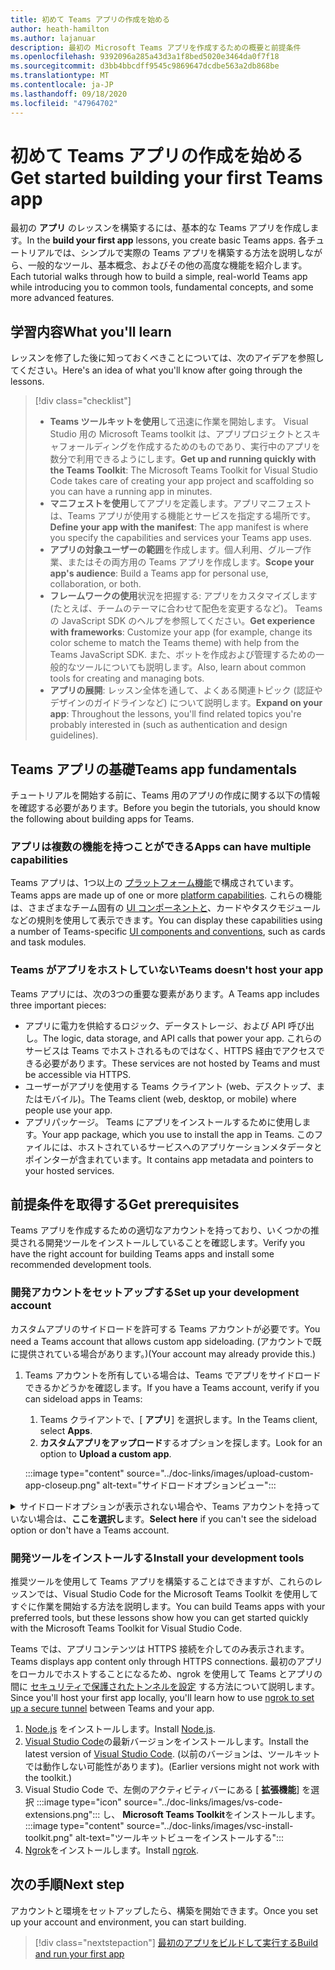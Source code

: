 ```yaml
---
title: 初めて Teams アプリの作成を始める
author: heath-hamilton
ms.author: lajanuar
description: 最初の Microsoft Teams アプリを作成するための概要と前提条件
ms.openlocfilehash: 9392096a285a43d3a1f8bed5020e3464da0f7f18
ms.sourcegitcommit: d3bb4bbcdff9545c9869647dcdbe563a2db868be
ms.translationtype: MT
ms.contentlocale: ja-JP
ms.lasthandoff: 09/18/2020
ms.locfileid: "47964702"
---
```

# <a name="get-started-building-your-first-teams-app"></a><span data-ttu-id="c63fc-103">初めて Teams アプリの作成を始める</span><span class="sxs-lookup"><span data-stu-id="c63fc-103">Get started building your first Teams app</span></span>

<span data-ttu-id="c63fc-104">最初の **アプリ** のレッスンを構築するには、基本的な Teams アプリを作成します。</span><span class="sxs-lookup"><span data-stu-id="c63fc-104">In the **build your first app** lessons, you create basic Teams apps.</span></span> <span data-ttu-id="c63fc-105">各チュートリアルでは、シンプルで実際の Teams アプリを構築する方法を説明しながら、一般的なツール、基本概念、およびその他の高度な機能を紹介します。</span><span class="sxs-lookup"><span data-stu-id="c63fc-105">Each tutorial walks through how to build a simple, real-world Teams app while introducing you to common tools, fundamental concepts, and some more advanced features.</span></span>

## <a name="what-youll-learn"></a><span data-ttu-id="c63fc-106">学習内容</span><span class="sxs-lookup"><span data-stu-id="c63fc-106">What you'll learn</span></span>

<span data-ttu-id="c63fc-107">レッスンを修了した後に知っておくべきことについては、次のアイデアを参照してください。</span><span class="sxs-lookup"><span data-stu-id="c63fc-107">Here's an idea of what you'll know after going through the lessons.</span></span>

> [!div class="checklist"]
  >
  > * <span data-ttu-id="c63fc-108">**Teams ツールキットを使用**して迅速に作業を開始します。 Visual Studio 用の Microsoft Teams toolkit は、アプリプロジェクトとスキャフォールディングを作成するためのものであり、実行中のアプリを数分で利用できるようにします。</span><span class="sxs-lookup"><span data-stu-id="c63fc-108">**Get up and running quickly with the Teams Toolkit**: The Microsoft Teams Toolkit for Visual Studio Code takes care of creating your app project and scaffolding so you can have a running app in minutes.</span></span>
  > * <span data-ttu-id="c63fc-109">**マニフェストを使用**してアプリを定義します。アプリマニフェストは、Teams アプリが使用する機能とサービスを指定する場所です。</span><span class="sxs-lookup"><span data-stu-id="c63fc-109">**Define your app with the manifest**: The app manifest is where you specify the capabilities and services your Teams app uses.</span></span>
  > * <span data-ttu-id="c63fc-110">**アプリの対象ユーザーの範囲**を作成します。個人利用、グループ作業、またはその両方用の Teams アプリを作成します。</span><span class="sxs-lookup"><span data-stu-id="c63fc-110">**Scope your app's audience**: Build a Teams app for personal use, collaboration, or both.</span></span>
  > * <span data-ttu-id="c63fc-111">**フレームワークの使用**状況を把握する: アプリをカスタマイズします (たとえば、チームのテーマに合わせて配色を変更するなど)。 Teams の JavaScript SDK のヘルプを参照してください。</span><span class="sxs-lookup"><span data-stu-id="c63fc-111">**Get experience with frameworks**: Customize your app (for example, change its color scheme to match the Teams theme) with help from the Teams JavaScript SDK.</span></span> <span data-ttu-id="c63fc-112">また、ボットを作成および管理するための一般的なツールについても説明します。</span><span class="sxs-lookup"><span data-stu-id="c63fc-112">Also, learn about common tools for creating and managing bots.</span></span>
  > * <span data-ttu-id="c63fc-113">**アプリの展開**: レッスン全体を通して、よくある関連トピック (認証やデザインのガイドラインなど) について説明します。</span><span class="sxs-lookup"><span data-stu-id="c63fc-113">**Expand on your app**: Throughout the lessons, you'll find related topics you're probably interested in (such as authentication and design guidelines).</span></span>

## <a name="teams-app-fundamentals"></a><span data-ttu-id="c63fc-114">Teams アプリの基礎</span><span class="sxs-lookup"><span data-stu-id="c63fc-114">Teams app fundamentals</span></span>

<span data-ttu-id="c63fc-115">チュートリアルを開始する前に、Teams 用のアプリの作成に関する以下の情報を確認する必要があります。</span><span class="sxs-lookup"><span data-stu-id="c63fc-115">Before you begin the tutorials, you should know the following about building apps for Teams.</span></span>

### <a name="apps-can-have-multiple-capabilities"></a><span data-ttu-id="c63fc-116">アプリは複数の機能を持つことができる</span><span class="sxs-lookup"><span data-stu-id="c63fc-116">Apps can have multiple capabilities</span></span>

<span data-ttu-id="c63fc-117">Teams アプリは、1つ以上の [プラットフォーム機能](../capabilities-overview.md)で構成されています。</span><span class="sxs-lookup"><span data-stu-id="c63fc-117">Teams apps are made up of one or more [platform capabilities](../capabilities-overview.md).</span></span> <span data-ttu-id="c63fc-118">これらの機能は、さまざまなチーム固有の [UI コンポーネントと](../doc-links/teams-ui-conventions.md)、カードやタスクモジュールなどの規則を使用して表示できます。</span><span class="sxs-lookup"><span data-stu-id="c63fc-118">You can display these capabilities using a number of Teams-specific [UI components and conventions](../doc-links/teams-ui-conventions.md), such as cards and task modules.</span></span>

### <a name="teams-doesnt-host-your-app"></a><span data-ttu-id="c63fc-119">Teams がアプリをホストしていない</span><span class="sxs-lookup"><span data-stu-id="c63fc-119">Teams doesn't host your app</span></span>

<span data-ttu-id="c63fc-120">Teams アプリには、次の3つの重要な要素があります。</span><span class="sxs-lookup"><span data-stu-id="c63fc-120">A Teams app includes three important pieces:</span></span>

* <span data-ttu-id="c63fc-121">アプリに電力を供給するロジック、データストレージ、および API 呼び出し。</span><span class="sxs-lookup"><span data-stu-id="c63fc-121">The logic, data storage, and API calls that power your app.</span></span> <span data-ttu-id="c63fc-122">これらのサービスは Teams でホストされるものではなく、HTTPS 経由でアクセスできる必要があります。</span><span class="sxs-lookup"><span data-stu-id="c63fc-122">These services are not hosted by Teams and must be accessible via HTTPS.</span></span>
* <span data-ttu-id="c63fc-123">ユーザーがアプリを使用する Teams クライアント (web、デスクトップ、またはモバイル)。</span><span class="sxs-lookup"><span data-stu-id="c63fc-123">The Teams client (web, desktop, or mobile) where people use your app.</span></span>
* <span data-ttu-id="c63fc-124">アプリパッケージ。 Teams にアプリをインストールするために使用します。</span><span class="sxs-lookup"><span data-stu-id="c63fc-124">Your app package, which you use to install the app in Teams.</span></span> <span data-ttu-id="c63fc-125">このファイルには、ホストされているサービスへのアプリケーションメタデータとポインターが含まれています。</span><span class="sxs-lookup"><span data-stu-id="c63fc-125">It contains app metadata and pointers to your hosted services.</span></span>

## <a name="get-prerequisites"></a><span data-ttu-id="c63fc-126">前提条件を取得する</span><span class="sxs-lookup"><span data-stu-id="c63fc-126">Get prerequisites</span></span>

<span data-ttu-id="c63fc-127">Teams アプリを作成するための適切なアカウントを持っており、いくつかの推奨される開発ツールをインストールしていることを確認します。</span><span class="sxs-lookup"><span data-stu-id="c63fc-127">Verify you have the right account for building Teams apps and install some recommended development tools.</span></span>

### <a name="set-up-your-development-account"></a><span data-ttu-id="c63fc-128">開発アカウントをセットアップする</span><span class="sxs-lookup"><span data-stu-id="c63fc-128">Set up your development account</span></span>

<span data-ttu-id="c63fc-129">カスタムアプリのサイドロードを許可する Teams アカウントが必要です。</span><span class="sxs-lookup"><span data-stu-id="c63fc-129">You need a Teams account that allows custom app sideloading.</span></span> <span data-ttu-id="c63fc-130">(アカウントで既に提供されている場合があります。)</span><span class="sxs-lookup"><span data-stu-id="c63fc-130">(Your account may already provide this.)</span></span>

1. <span data-ttu-id="c63fc-131">Teams アカウントを所有している場合は、Teams でアプリをサイドロードできるかどうかを確認します。</span><span class="sxs-lookup"><span data-stu-id="c63fc-131">If you have a Teams account, verify if you can sideload apps in Teams:</span></span>
    1. <span data-ttu-id="c63fc-132">Teams クライアントで、[ **アプリ**] を選択します。</span><span class="sxs-lookup"><span data-stu-id="c63fc-132">In the Teams client, select **Apps**.</span></span>
    1. <span data-ttu-id="c63fc-133">**カスタムアプリをアップロード**するオプションを探します。</span><span class="sxs-lookup"><span data-stu-id="c63fc-133">Look for an option to **Upload a custom app**.</span></span>

    :::image type="content" source="../doc-links/images/upload-custom-app-closeup.png" alt-text="サイドロードオプションビュー":::

<!-- markdownlint-disable MD033 -->
<details>

<summary><span data-ttu-id="c63fc-135">サイドロードオプションが表示されない場合や、Teams アカウントを持っていない場合は、<b>ここを選択し</b>ます。</span><span class="sxs-lookup"><span data-stu-id="c63fc-135"><b>Select here</b> if you can't see the sideload option or don't have a Teams account.</span></span></summary>

<span data-ttu-id="c63fc-136">Microsoft 365 開発者プログラムに参加することによって、アプリのサイドロードを許可する無料の Teams テストアカウントを取得することができます。</span><span class="sxs-lookup"><span data-stu-id="c63fc-136">You can get a free Teams test account that allows app sideloading by joining the Microsoft 365 developer program.</span></span> <span data-ttu-id="c63fc-137">(登録プロセスには約2分かかります)。</span><span class="sxs-lookup"><span data-stu-id="c63fc-137">(The registration process takes approximately two minutes.)</span></span>

1. <span data-ttu-id="c63fc-138">[Microsoft 365 開発者プログラム](https://developer.microsoft.com/microsoft-365/dev-program)に移動します。</span><span class="sxs-lookup"><span data-stu-id="c63fc-138">Go to the [Microsoft 365 developer program](https://developer.microsoft.com/microsoft-365/dev-program).</span></span>
1. <span data-ttu-id="c63fc-139">[ **今すぐ参加** ] を選択し、画面の指示に従います。</span><span class="sxs-lookup"><span data-stu-id="c63fc-139">Select **Join Now** and follow the onscreen instructions.</span></span>
1. <span data-ttu-id="c63fc-140">[ようこそ] 画面が表示されたら、[ **設定] E5 サブスクリプション**を選択します。</span><span class="sxs-lookup"><span data-stu-id="c63fc-140">When you get to the welcome screen, select **Set up E5 subscription**.</span></span>
1. <span data-ttu-id="c63fc-141">管理者アカウントを設定します。</span><span class="sxs-lookup"><span data-stu-id="c63fc-141">Set up your administrator account.</span></span> <span data-ttu-id="c63fc-142">完了すると、次のような画面が表示になります。</span><span class="sxs-lookup"><span data-stu-id="c63fc-142">Once you finish, you should see a screen like this.</span></span>
:::image type="content" source="../doc-links/images/dev-program-subscription.png" alt-text="開発プログラムのサブスクリプションビュー":::
1. <span data-ttu-id="c63fc-144">設定したのと同じ管理者アカウントを使用して Teams にログインします。</span><span class="sxs-lookup"><span data-stu-id="c63fc-144">Log in to Teams using the administrator account you just set up.</span></span>
1. <span data-ttu-id="c63fc-145">[ **カスタムアプリをアップロード** する] オプションが選択されているかどうかを確認します。</span><span class="sxs-lookup"><span data-stu-id="c63fc-145">Verify if you now have the **Upload a custom app** option.</span></span>

</details>

### <a name="install-your-development-tools"></a><span data-ttu-id="c63fc-146">開発ツールをインストールする</span><span class="sxs-lookup"><span data-stu-id="c63fc-146">Install your development tools</span></span>

<span data-ttu-id="c63fc-147">推奨ツールを使用して Teams アプリを構築することはできますが、これらのレッスンでは、Visual Studio Code for the Microsoft Teams Toolkit を使用してすぐに作業を開始する方法を説明します。</span><span class="sxs-lookup"><span data-stu-id="c63fc-147">You can build Teams apps with your preferred tools, but these lessons show how you can get started quickly with the Microsoft Teams Toolkit for Visual Studio Code.</span></span>

<span data-ttu-id="c63fc-148">Teams では、アプリコンテンツは HTTPS 接続を介してのみ表示されます。</span><span class="sxs-lookup"><span data-stu-id="c63fc-148">Teams displays app content only through HTTPS connections.</span></span> <span data-ttu-id="c63fc-149">最初のアプリをローカルでホストすることになるため、ngrok を使用して Teams とアプリの間に [セキュリティで保護されたトンネルを設定](../doc-links/debug.md#locally-hosted) する方法について説明します。</span><span class="sxs-lookup"><span data-stu-id="c63fc-149">Since you'll host your first app locally, you'll learn how to use [ngrok to set up a secure tunnel](../doc-links/debug.md#locally-hosted) between Teams and your app.</span></span>

1. <span data-ttu-id="c63fc-150">[Node.js](https://nodejs.org/en/) をインストールします。</span><span class="sxs-lookup"><span data-stu-id="c63fc-150">Install [Node.js](https://nodejs.org/en/).</span></span>
1. <span data-ttu-id="c63fc-151">[Visual Studio Code](https://code.visualstudio.com/download)の最新バージョンをインストールします。</span><span class="sxs-lookup"><span data-stu-id="c63fc-151">Install the latest version of [Visual Studio Code](https://code.visualstudio.com/download).</span></span> <span data-ttu-id="c63fc-152">(以前のバージョンは、ツールキットでは動作しない可能性があります)。</span><span class="sxs-lookup"><span data-stu-id="c63fc-152">(Earlier versions might not work with the toolkit.)</span></span>
1. Visual Studio Code で、左側のアクティビティバーにある [ **拡張機能**] を選択 :::image type="icon" source="../doc-links/images/vs-code-extensions.png"::: し、 **Microsoft Teams Toolkit**をインストールします。
    :::image type="content" source="../doc-links/images/vsc-install-toolkit.png" alt-text="ツールキットビューをインストールする":::
1. <span data-ttu-id="c63fc-155">[Ngrok](https://ngrok.com/download)をインストールします。</span><span class="sxs-lookup"><span data-stu-id="c63fc-155">Install [ngrok](https://ngrok.com/download).</span></span>

## <a name="next-step"></a><span data-ttu-id="c63fc-156">次の手順</span><span class="sxs-lookup"><span data-stu-id="c63fc-156">Next step</span></span>

<span data-ttu-id="c63fc-157">アカウントと環境をセットアップしたら、構築を開始できます。</span><span class="sxs-lookup"><span data-stu-id="c63fc-157">Once you set up your account and environment, you can start building.</span></span>

> [!div class="nextstepaction"]
> [<span data-ttu-id="c63fc-158">最初のアプリをビルドして実行する</span><span class="sxs-lookup"><span data-stu-id="c63fc-158">Build and run your first app</span></span>](../build-your-first-app/build-and-run.md)

